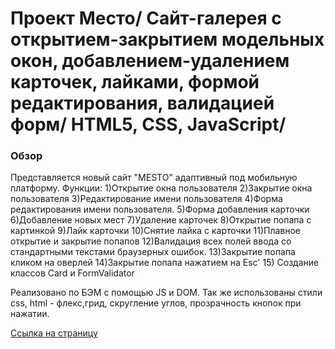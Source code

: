 # Проект Мeсто/ Сайт-галерея с открытием-закрытием модельных окон, добавлением-удалением карточек, лайками, формой редактирования, валидацией форм/ HTML5, CSS, JavaScript/

### Обзор

Представляется новый сайт "MESTO" адаптивный под мобильную платформу. 
Функции:
1)Открытие окна пользователя
2)Закрытие окна пользователя
3)Редактирование имени пользователя
4)Форма редактирования имени пользователя.
5)Форма добавления карточки
6)Добавление новых мест
7)Удаление карточек
8)Открытие попапа с картинкой
9)Лайк карточки
10)Снятие лайка с карточки
11)Плавное открытие и закрытие попапов
12)Валидация всех полей ввода со стандартными текстами браузерных ошибок.
13)Закрытие попапа кликом на оверлей
14)Закрытие попапа нажатием на Esc'
15) Создание классов Card и FormValidator

Реализовано по БЭМ с помощью JS и DOM.
Так же использованы стили css, html - флекс,грид, скругление углов, прозрачность кнопок  при нажатии. 



[Ссылка на страницу](https://olgatabisheva.github.io/mesto/)

